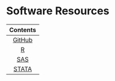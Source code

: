# Software Resources

| **Contents**      																			|
| :-------------------------------------------------------------------------------------------: |
| [GitHub](https://github.com/midas-network/midas-student-repo/tree/master/Software/GitHub)    	|
| [R](https://github.com/midas-network/midas-student-repo/tree/master/Software/R)      			|
| [SAS](https://github.com/midas-network/midas-student-repo/tree/master/Software/SAS)			|
| [STATA](https://github.com/midas-network/midas-student-repo/tree/master/Software/STATA)		|